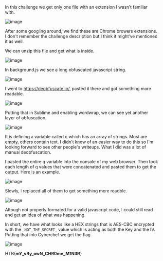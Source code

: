 In this challenge we get only one file with an extension I wasn't familiar with.

![image](https://user-images.githubusercontent.com/80063008/179479263-ec322764-6b22-461d-9e14-e1fc17789378.png)

After some googling around, we find these are Chrome browers extensions. I don't remember the challenge description but I think it might've mentioned it as well.

We can unzip this file and get what is inside.

![image](https://user-images.githubusercontent.com/80063008/179479464-50dc8215-eaae-436d-9205-4cf52ca212e0.png)

In background.js we see a long obfuscated javascript string.

![image](https://user-images.githubusercontent.com/80063008/179479517-ac1a6825-640a-466d-8dc4-895e6fc251b3.png)

I went to https://deobfuscate.io/, pasted it there and got something more readable.

![image](https://user-images.githubusercontent.com/80063008/179479555-70425145-fc02-45fa-928a-e78e96ba7230.png)

Putting that in Sublime and enabling wordwrap, we can see yet another layer of obfuscation.

![image](https://user-images.githubusercontent.com/80063008/179479688-f909d29e-143d-4d72-b56d-fcafd437b76d.png)

It is defining a variable called q which has an array of strings. Most are empty, others contain text. I didn't know of an easier way to do this so I'm looking forward to see other people's writeups. What I did was a lot of manual deobfuscation.

I pasted the entire q variable into the console of my web browser. Then took each length of q values that were concatenated and pasted them to get the output. Here is an example.

![image](https://user-images.githubusercontent.com/80063008/179480065-00f353b2-0e4b-466c-8bdf-2d853e7e2788.png)

Slowly, I replaced all of them to get something more readble.

![image](https://user-images.githubusercontent.com/80063008/179480121-b713250e-c1ca-4d34-aeda-400f421e2005.png)

Altough not properly formated for a valid javascript code, I could still read and get an idea of what was happening. 

In short, we have what looks like a HEX strings that is AES-CBC encrypted with the `_NOT_THE_SECRET_` value which is acting as both the Key and the IV. Putting that into Cyberchef we get the flag.

![image](https://user-images.githubusercontent.com/80063008/179480472-3ca0cff1-88d6-4b7c-94be-79ac6177952f.png)

HTB{__mY_vRy_owN_CHR0me_M1N3R__}
